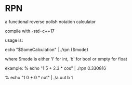 # RPN
a functional reverse polish notation calculator


compile with -std=c++17

usage is:

echo "$SomeCalculation" | ./rpn {$mode}

where $mode is either 'i' for int, 'b' for bool or empty for float

example:
% echo "1 5 + 2.3 * cos" | ./rpn
0.330816

% echo "1 0 + 0 * not"  | ./a.out b
1

